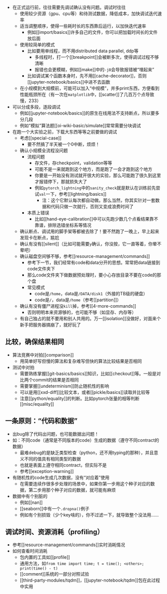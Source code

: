 - 在正式运行前，往往需要先调试确认没有问题。调试时往往
  - 使用较少资源（gpu、cpu等）和待测试数据，降低成本，加快调试迭代速率
  - 适当调整顺序，使得一些耗时长的东西靠后运行，以加快迭代速率
    - 例如[[import/basics]]许多自己的文件，你可以把加载时间长的文件放后面
  - 使用较简单的模式
    - 比如要用单线程，而不用distributed data parallel, ddp等
      - 多线程时，打一个[[breakpoint]]会被断多次，使得调试过程不够清晰
      - 报错也会更模糊，例如[[make]]中的`-j8`会导致报错被“埋起来”
    - 比如调试某个函数本身时，先不用[[cache-decorator]]，否则[[jupyter-notebook/basics]]中进不去函数
  - 在小规模到大规模前，可能可以加入“中规模”，并多print东西，方便看到性能瓶颈所在（有一次在`matplotlib`中，[[scatter]]了几百万个点导致慢，233）
- 可以分成多段，逐段调试
  - 例如[[jupyter-notebook/basics]]的原生在线用法不支持断点，所以要多分几段
  - 例如“模拟”算法题[[oi-wiki-basic/simulate]]常常需要分块调试
- 在跑一个大实验之前，下载大东西等等之前要做的调试
  - 考虑[[special-case]]
    - 要不然搞了半天被一个0中断，烦烦！
  - 确认小规模全流程没问题
    - 流程问题
      - 存文件，存checkpoint，validation等等
      - 可能不是一来就跑到这个地方，而是跑了一会才跑到这个地方
      - 你要是一开始没有测试就开很大的实验，那么可能跑了很久到这里才报错停下，那就损失大了
      - 例如`pytorch_lightning`中的`sanity_check`就是默认在训练前先尝试`val`一下，参考[[lightning/basics]]
        - 注：这个它默认每次都自动做。那么当然，你其实针对一套数据和代码只做一次就行，否则又变成浪费时间了
    - 本质上错误
      - 比如[[hand-eye-calibration]]中可以先跑少数几个点看结果靠不靠谱，排除选错坐标系等情况
  - 确认断点、调试用的脚手架等都被去除了！要不然跑了一晚上，早上起来发现卡在断点，尴尬
  - 确认有没有[[silent]]（比如可能需要`y`确认，你没按，它一直等着，你晕不晕吧）
  - 确认磁盘空间够不够，参考[[resource-management/commands]]
    - 参考下一节，我们经常有code和data分开的思想。常常把data链接到code文件夹下
    - 那么code文件夹下做数据预处理时，要小心存放目录不要在code的那个盘
    - 常见模式
      - code是`/home`，data是`/DATA/disk1`（外接的TB级的硬盘）
      - code是`/`，data是`/home`（参考[[partition]]）
  - 确认有没有僵尸进程没`kill`掉，参考[[4-more-commands]]
    - 否则明明本来资源够的，也可能不够（如显存、内存等）
  - 有自己独占的就不要用和别人共用的。万一[[isolation]]没做好，对面来个新手把服务器搞崩了，就好玩了
## 比较，确保结果相同
- 算法竞赛中对拍[[comparison]]
  - 用简单好写但慢的算法和复杂难写但快的算法比较结果是否相同
- 测试中对拍
  - 需要熟练掌握[[git-basics/basics]]知识，比如[[checkout]]等。一般是对比两个commit的结果是否相同
  - 需要掌握[[undeterminism]]防止随机性的影响
  - 可以是用[[xxd-diff]]比较文本，或者[[pickle/basics]]读取并比较等
  - 注意[[python/equality]]的判断。比如pytorch张量的相等判断[[misc/equality]]
## 一条原则：“代码和数据”
- 出bug除了代码出问题，也可能数据出问题！
- 如：不同code（通常是不同版本的code）生成的数据（遵守不同contract的数据）
  - 最难debug的是缺乏类型检查（python，还不用typing的那种），并且意义不同的值具有相同类型的数据
  - 也就是表面上遵守相同contract，但实际不是
  - 参考[[exception-warning]]
- 有随机性的code生成几次数据，没有“对应着”使用
  - 在需要连续作很多步处理的场景中，如果你第一步用这个种子对应的数据，第二步用那个种子对应的数据，就可能有麻烦
- 数据中有个别脏的
  - 例如[[nan]]
  - [[seaborn]]中有一个`.dropna()`例子
  - 例如有个别损毁（少个key啥的），你不过滤一下，就导致整个没法用……
## 调试时间、资源消耗（profiling）
- 参考[[resource-management/commands]]实时消耗情况
- 如何查看时间消耗
  - 包内置的工具如[[profile]]
  - 通用方法，如`from time import time; t = time(); <others>; print(time() - t)`
  - [[comment]]系统的一部分对照试验
  - [[third-party-modules/tqdm]]，[[jupyter-notebook/tqdm]]包在此过程中实用